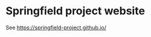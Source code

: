 Springfield project website
===========================

See https://springfield-project.github.io/
